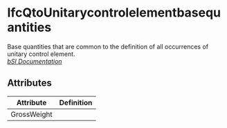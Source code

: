 IfcQtoUnitarycontrolelementbasequantities
=========================================
Base quantities that are common to the definition of all occurrences of
unitary control element.  
[ _bSI
Documentation_](https://standards.buildingsmart.org/IFC/DEV/IFC4_2/FINAL/HTML/schema/ifcbuildingcontrolsdomain/qset/qto_unitarycontrolelementbasequantities.htm)


Attributes
----------
| Attribute   | Definition   |
|-------------|--------------|
| GrossWeight |              |
